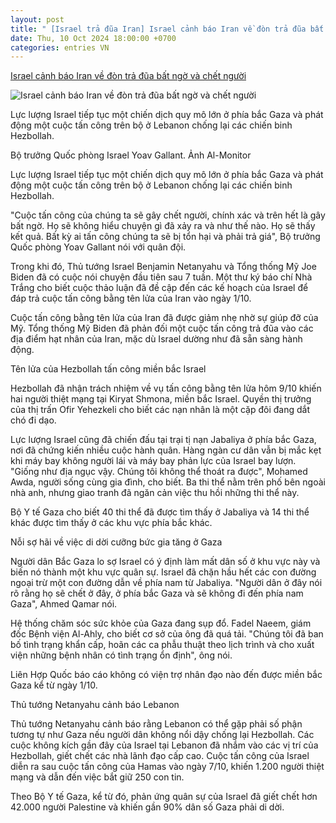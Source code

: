 ```yaml
---
layout: post
title: " [Israel trả đũa Iran] Israel cảnh báo Iran về đòn trả đũa bất ngờ và chết người"
date: Thu, 10 Oct 2024 18:00:00 +0700
categories: entries VN
---
```

[Israel cảnh báo Iran về đòn trả đũa bất ngờ và chết người](https://danviet.vn/israel-canh-bao-iran-ve-don-tra-dua-bat-ngo-va-chet-nguoi-2024101016252629.htm)

![Israel cảnh báo Iran về đòn trả đũa bất ngờ và chết người](https://danviet.mediacdn.vn/zoom/600_315/296231569849192448/2024/10/10/bo-truong-quoc-phong-17285522850891133815580-25-0-695-1280-crop-1728552377388816867406.jpeg)

Lực lượng Israel tiếp tục một chiến dịch quy mô lớn ở phía bắc Gaza và phát động một cuộc tấn công trên bộ ở Lebanon chống lại các chiến binh Hezbollah.

Bộ trưởng Quốc phòng Israel Yoav Gallant. Ảnh Al-Monitor

Lực lượng Israel tiếp tục một chiến dịch quy mô lớn ở phía bắc Gaza và phát động một cuộc tấn công trên bộ ở Lebanon chống lại các chiến binh Hezbollah.



"Cuộc tấn công của chúng ta sẽ gây chết người, chính xác và trên hết là gây bất ngờ. Họ sẽ không hiểu chuyện gì đã xảy ra và như thế nào. Họ sẽ thấy kết quả. Bất kỳ ai tấn công chúng ta sẽ bị tổn hại và phải trả giá", Bộ trưởng Quốc phòng Yoav Gallant nói với quân đội.

Trong khi đó, Thủ tướng Israel Benjamin Netanyahu và Tổng thống Mỹ Joe Biden đã có cuộc nói chuyện đầu tiên sau 7 tuần. Một thư ký báo chí Nhà Trắng cho biết cuộc thảo luận đã đề cập đến các kế hoạch của Israel để đáp trả cuộc tấn công bằng tên lửa của Iran vào ngày 1/10.

Cuộc tấn công bằng tên lửa của Iran đã được giảm nhẹ nhờ sự giúp đỡ của Mỹ. Tổng thống Mỹ Biden đã phản đối một cuộc tấn công trả đũa vào các địa điểm hạt nhân của Iran, mặc dù Israel dường như đã sẵn sàng hành động.

Tên lửa của Hezbollah tấn công miền bắc Israel

Hezbollah đã nhận trách nhiệm về vụ tấn công bằng tên lửa hôm 9/10 khiến hai người thiệt mạng tại Kiryat Shmona, miền bắc Israel. Quyền thị trưởng của thị trấn Ofir Yehezkeli cho biết các nạn nhân là một cặp đôi đang dắt chó đi dạo.

Lực lượng Israel cũng đã chiến đấu tại trại tị nạn Jabaliya ở phía bắc Gaza, nơi đã chứng kiến nhiều cuộc hành quân. Hàng ngàn cư dân vẫn bị mắc kẹt khi máy bay không người lái và máy bay phản lực của Israel bay lượn. "Giống như địa ngục vậy. Chúng tôi không thể thoát ra được", Mohamed Awda, người sống cùng gia đình, cho biết. Ba thi thể nằm trên phố bên ngoài nhà anh, nhưng giao tranh đã ngăn cản việc thu hồi những thi thể này.

Bộ Y tế Gaza cho biết 40 thi thể đã được tìm thấy ở Jabaliya và 14 thi thể khác được tìm thấy ở các khu vực phía bắc khác.



Nỗi sợ hãi về việc di dời cưỡng bức gia tăng ở Gaza

Người dân Bắc Gaza lo sợ Israel có ý định làm mất dân số ở khu vực này và biến nó thành một khu vực quân sự. Israel đã chặn hầu hết các con đường ngoại trừ một con đường dẫn về phía nam từ Jabaliya. "Người dân ở đây nói rõ rằng họ sẽ chết ở đây, ở phía bắc Gaza và sẽ không đi đến phía nam Gaza", Ahmed Qamar nói.

Hệ thống chăm sóc sức khỏe của Gaza đang sụp đổ. Fadel Naeem, giám đốc Bệnh viện Al-Ahly, cho biết cơ sở của ông đã quá tải. "Chúng tôi đã ban bố tình trạng khẩn cấp, hoãn các ca phẫu thuật theo lịch trình và cho xuất viện những bệnh nhân có tình trạng ổn định", ông nói.

Liên Hợp Quốc báo cáo không có viện trợ nhân đạo nào đến được miền bắc Gaza kể từ ngày 1/10.

Thủ tướng Netanyahu cảnh báo Lebanon

Thủ tướng Netanyahu cảnh báo rằng Lebanon có thể gặp phải số phận tương tự như Gaza nếu người dân không nổi dậy chống lại Hezbollah. Các cuộc không kích gần đây của Israel tại Lebanon đã nhắm vào các vị trí của Hezbollah, giết chết các nhà lãnh đạo cấp cao. Cuộc tấn công của Israel diễn ra sau cuộc tấn công của Hamas vào ngày 7/10, khiến 1.200 người thiệt mạng và dẫn đến việc bắt giữ 250 con tin.

Theo Bộ Y tế Gaza, kể từ đó, phản ứng quân sự của Israel đã giết chết hơn 42.000 người Palestine và khiến gần 90% dân số Gaza phải di dời.



